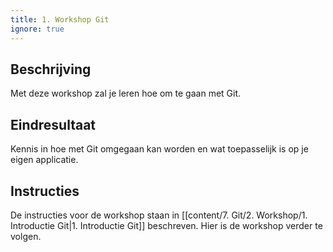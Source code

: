 ```yaml
---
title: 1. Workshop Git
ignore: true
---
```

## Beschrijving
Met deze workshop zal je leren hoe om te gaan met Git.

## Eindresultaat
Kennis in hoe met Git omgegaan kan worden en wat toepasselijk is op je eigen applicatie.

## Instructies
De instructies voor de workshop staan in [[content/7. Git/2. Workshop/1. Introductie Git|1. Introductie Git]] beschreven. Hier is de workshop verder te volgen.